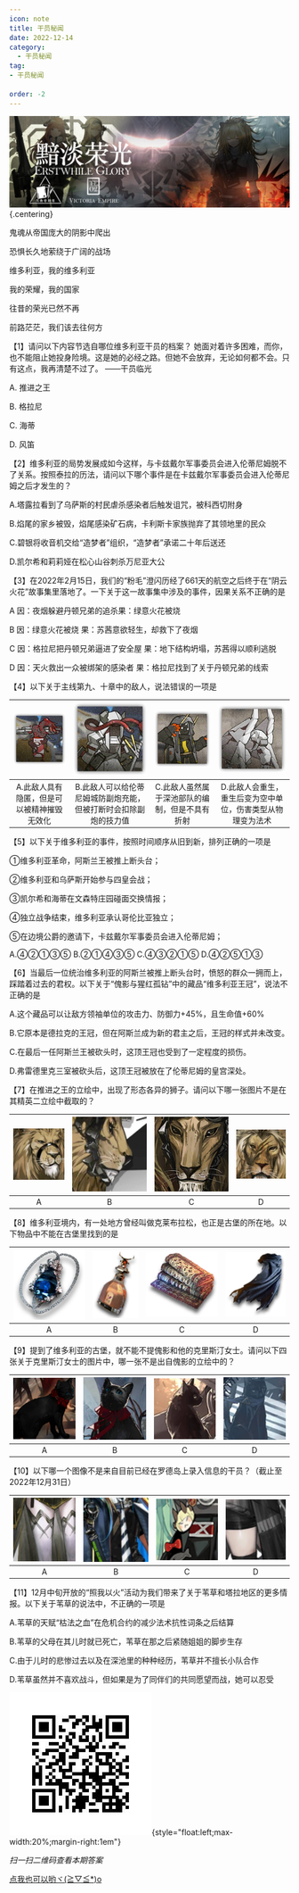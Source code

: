 ```yaml
---
icon: note
title: 干员秘闻
date: 2022-12-14
category:
  - 干员秘闻
tag:
- 干员秘闻

order: -2
---
```


<!-- more -->

![](./res/ope_sec/topic.png) {.centering}

鬼魂从帝国庞大的阴影中爬出

恐惧长久地萦绕于广阔的战场

维多利亚，我的维多利亚

我的荣耀，我的国家

往昔的荣光已然不再

前路茫茫，我们该去往何方

【1】请问以下内容节选自哪位维多利亚干员的档案？
她面对着许多困难，而你，也不能阻止她投身险境。这是她的必经之路。但她不会放弃，无论如何都不会。只有这点，我再清楚不过了。             ——干员临光

A. 推进之王

B. 格拉尼

C. 海蒂

D. 风笛

【2】维多利亚的局势发展成如今这样，与卡兹戴尔军事委员会进入伦蒂尼姆脱不了关系。按照泰拉的历法，请问以下哪个事件是在卡兹戴尔军事委员会进入伦蒂尼姆之后才发生的？

A.塔露拉看到了乌萨斯的村民虐杀感染者后触发诅咒，被科西切附身

B.焰尾的家乡被毁，焰尾感染矿石病，卡利斯卡家族抛弃了其领地里的民众

C.碧银将收音机交给“造梦者”组织，“造梦者”承诺二十年后送还

D.凯尔希和莉莉娅在松心山谷刺杀万尼亚大公

【3】在2022年2月15日，我们的“粉毛”澄闪历经了661天的航空之后终于在“阴云火花”故事集里落地了。一下关于这一故事集中涉及的事件，因果关系不正确的是

A	因：夜烟躲避丹顿兄弟的追杀果：绿意火花被烧

B	因：绿意火花被烧  果：苏茜意欲轻生，却救下了夜烟

C	因：格拉尼把丹顿兄弟逼进了安全屋 果：地下结构坍塌，苏茜得以顺利逃脱

D	因：天火救出一众被绑架的感染者 果：格拉尼找到了关于丹顿兄弟的线索

【4】以下关于主线第九、十章中的敌人，说法错误的一项是

| ![](./res/ope_sec/q4_1.png) | ![](./res/ope_sec/q4_2.png) | ![](./res/ope_sec/q4_3.png) | ![](./res/ope_sec/q4_4.png) |
| :---: | :---: | :---: | :---: |
| A.此敌人具有隐匿，但是可以被精神摧毁无效化 | B.此敌人可以给伦蒂尼姆城防副炮充能，但被打断时会扣除副炮的技力值 | C.此敌人虽然属于深池部队的编制，但是不具有折射 | D.此敌人会重生，重生后变为空中单位，伤害类型从物理变为法术 |

【5】以下关于维多利亚的事件，按照时间顺序从旧到新，排列正确的一项是

   ①维多利亚革命，阿斯兰王被推上断头台；

   ②维多利亚和乌萨斯开始参与四皇会战；

   ③凯尔希和海蒂在文森特庄园碰面交换情报；

   ④独立战争结束，维多利亚承认哥伦比亚独立；

   ⑤在边境公爵的邀请下，卡兹戴尔军事委员会进入伦蒂尼姆；

A.④②①③⑤ 
B.②①④③⑤
C.④③②①⑤ 
D.④②⑤①③

【6】当最后一位统治维多利亚的阿斯兰被推上断头台时，愤怒的群众一拥而上，踩踏着过去的君权。以下关于“傀影与猩红孤钻”中的藏品“维多利亚王冠”，说法不正确的是

A.这个藏品可以让敌方领袖单位的攻击力、防御力+45%，且生命值+60%

B.它原本是德拉克的王冠，但在阿斯兰成为新的君主之后，王冠的样式并未改变。

C.在最后一任阿斯兰王被砍头时，这顶王冠也受到了一定程度的损伤。

D.弗雷德里克三室被砍头后，这顶王冠被放在了伦蒂尼姆的皇宫深处。

【7】在推进之王的立绘中，出现了形态各异的狮子。请问以下哪一张图片不是在其精英二立绘中截取的？

| ![](./res/ope_sec/q7_1.png) | ![](./res/ope_sec/q7_2.png) | ![](./res/ope_sec/q7_3.png) | ![](./res/ope_sec/q7_4.png) |
| :---: | :---: | :---: | :---: |
| A | B | C | D |

【8】维多利亚境内，有一处地方曾经叫做克莱布拉松，也正是古堡的所在地。以下物品中不能在古堡里找到的是

| ![](./res/ope_sec/q8_1.png) | ![](./res/ope_sec/q8_2.png) | ![](./res/ope_sec/q8_3.png) | ![](./res/ope_sec/q8_4.png) |
| :---: | :---: | :---: | :---: |
| A | B | C | D |

【9】提到了维多利亚的古堡，就不能不提傀影和他的克里斯汀女士。请问以下四张关于克里斯汀女士的图片中，哪一张不是出自傀影的立绘中的？

| ![](./res/ope_sec/q9_1.png) | ![](./res/ope_sec/q9_2.png) | ![](./res/ope_sec/q9_3.png) | ![](./res/ope_sec/q9_4.png) |
| :---: | :---: | :---: | :---: |
| A | B | C | D |

【10】以下哪一个图像不是来自目前已经在罗德岛上录入信息的干员？（截止至2022年12月31日）

| ![](./res/ope_sec/q10_1.png) | ![](./res/ope_sec/q10_2.png) | ![](./res/ope_sec/q10_3.png) | ![](./res/ope_sec/q10_4.png) |
| :---: | :---: | :---: | :---: |
| A | B | C | D |

【11】12月中旬开放的“照我以火”活动为我们带来了关于苇草和塔拉地区的更多情报。以下关于苇草的说法中，不正确的一项是

A.苇草的天赋“枯法之血”在危机合约的减少法术抗性词条之后结算

B.苇草的父母在其儿时就已死亡，苇草在那之后紧随姐姐的脚步生存

C.由于儿时的悲惨过去以及在深池里的种种经历，苇草并不擅长小队合作

D.苇草虽然并不喜欢战斗，但如果是为了同伴们的共同愿望而战，她可以忍受

![](./res/ope_sec/answer.jpeg){style="float:left;max-width:20%;margin-right:1em"}

*扫一扫二维码查看本期答案*

[点我也可以哟ヾ(≧▽≦*)o](https://www.wjx.cn/vm/h4kWHd3.aspx)<eod />

<ArticleAd />